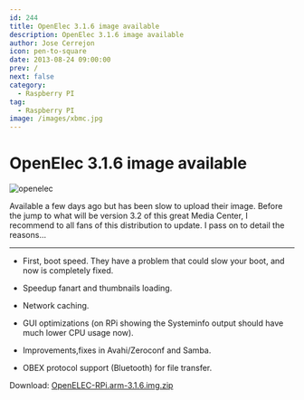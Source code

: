 ```yaml
---
id: 244
title: OpenElec 3.1.6 image available
description: OpenElec 3.1.6 image available
author: Jose Cerrejon
icon: pen-to-square
date: 2013-08-24 09:00:00
prev: /
next: false
category:
  - Raspberry PI
tag:
  - Raspberry PI
image: /images/xbmc.jpg
---
```


# OpenElec 3.1.6 image available

![openelec](/images/xbmc.jpg)

Available a few days ago but has been slow to upload their image. Before the jump to what will be version 3.2 of this great Media Center, I recommend to all fans of this distribution to update. I pass on to detail the reasons...

- - -
* First, boot speed. They have a problem that could slow your boot, and now is completely fixed.

* Speedup fanart and thumbnails loading.

* Network caching.

* GUI optimizations (on RPi showing the Systeminfo output should have much lower CPU usage now).

* Improvements,fixes in Avahi/Zeroconf and Samba.

* OBEX protocol support (Bluetooth) for file transfer. 

Download: [OpenELEC-RPi.arm-3.1.6.img.zip](http://resources.pichimney.com/OpenELEC/test_images/OpenELEC-RPi.arm-3.1.6.img.zip)